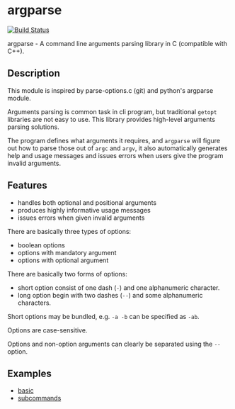 
# argparse

[![Build Status](https://github.com/cofyc/argparse/actions/workflows/ci.yaml/badge.svg?branch=master)](https://github.com/cofyc/argparse/actions/workflows/ci.yaml)

argparse - A command line arguments parsing library in C (compatible with C++).

## Description

This module is inspired by parse-options.c (git) and python's argparse
module.

Arguments parsing is common task in cli program, but traditional `getopt`
libraries are not easy to use. This library provides high-level arguments
parsing solutions.

The program defines what arguments it requires, and `argparse` will figure
out how to parse those out of `argc` and `argv`, it also automatically
generates help and usage messages and issues errors when users give the
program invalid arguments.

## Features

 - handles both optional and positional arguments
 - produces highly informative usage messages
 - issues errors when given invalid arguments

There are basically three types of options:

 - boolean options
 - options with mandatory argument
 - options with optional argument

There are basically two forms of options:

 - short option consist of one dash (`-`) and one alphanumeric character.
 - long option begin with two dashes (`--`) and some alphanumeric characters.

Short options may be bundled, e.g. `-a -b` can be specified as `-ab`.

Options are case-sensitive.

Options and non-option arguments can clearly be separated using the `--` option.

## Examples

- [basic](tests/basic.c)
- [subcommands](tests/subcommands.c)